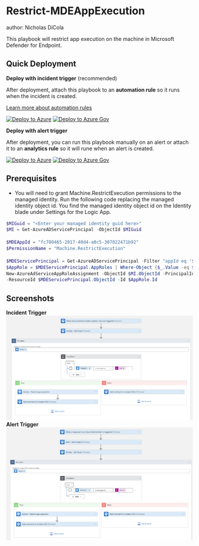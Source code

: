 # Restrict-MDEAppExecution
author: Nicholas DiCola

This playbook will restrict app execution on the machine in Microsoft Defender for Endpoint.

## Quick Deployment
**Deploy with incident trigger** (recommended)

After deployment, attach this playbook to an **automation rule** so it runs when the incident is created.

[Learn more about automation rules](https://docs.microsoft.com/azure/sentinel/automate-incident-handling-with-automation-rules#creating-and-managing-automation-rules)

[![Deploy to Azure](https://aka.ms/deploytoazurebutton)](https://portal.azure.com/#create/Microsoft.Template/uri/https%3A%2F%2Fraw.githubusercontent.com%2FAzure%2FAzure-Sentinel%2Fmaster%2FPlaybooks%2FRestrict-MDEAppExecution%2Fincident-trigger%2Fazuredeploy.json)
[![Deploy to Azure Gov](https://aka.ms/deploytoazuregovbutton)](https://portal.azure.us/#create/Microsoft.Template/uri/https%3A%2F%2Fraw.githubusercontent.com%2FAzure%2FAzure-Sentinel%2Fmaster%2FPlaybooks%2FRestrict-MDEAppExecution%2Fincident-trigger%2Fazuredeploy.json)

**Deploy with alert trigger**

After deployment, you can run this playbook manually on an alert or attach it to an **analytics rule** so it will rune when an alert is created.

[![Deploy to Azure](https://aka.ms/deploytoazurebutton)](https://portal.azure.com/#create/Microsoft.Template/uri/https%3A%2F%2Fraw.githubusercontent.com%2FAzure%2FAzure-Sentinel%2Fmaster%2FPlaybooks%2FRestrict-MDEAppExecution%2Falert-trigger%2Fazuredeploy.json)
[![Deploy to Azure Gov](https://aka.ms/deploytoazuregovbutton)](https://portal.azure.us/#create/Microsoft.Template/uri/https%3A%2F%2Fraw.githubusercontent.com%2FAzure%2FAzure-Sentinel%2Fmaster%2FPlaybooks%2FRestrict-MDEAppExecution%2Falert-trigger%2Fazuredeploy.json)

## Prerequisites

- You will need to grant Machine.RestrictExecution permissions to the managed identity.  Run the following code replacing the managed identity object id.  You find the managed identity object id on the Identity blade under Settings for the Logic App.
```powershell
$MIGuid = "<Enter your managed identity guid here>"
$MI = Get-AzureADServicePrincipal -ObjectId $MIGuid

$MDEAppId = "fc780465-2017-40d4-a0c5-307022471b92"
$PermissionName = "Machine.RestrictExecution" 

$MDEServicePrincipal = Get-AzureADServicePrincipal -Filter "appId eq '$MDEAppId'"
$AppRole = $MDEServicePrincipal.AppRoles | Where-Object {$_.Value -eq $PermissionName -and $_.AllowedMemberTypes -contains "Application"}
New-AzureAdServiceAppRoleAssignment -ObjectId $MI.ObjectId -PrincipalId $MI.ObjectId `
-ResourceId $MDEServicePrincipal.ObjectId -Id $AppRole.Id
```

## Screenshots
**Incident Trigger**<br>
![Incident Trigger](./incident-trigger/images/designerLight.png)<br>
**Alert Trigger**<br>
![Alert Trigger](./alert-trigger/images/Restrict-MDEAppExecution_alert.png)<br>